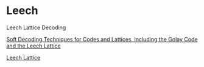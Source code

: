 # Leech
Leech Lattice Decoding

[Soft Decoding Techniques for Codes and Lattices, Including the Golay Code and the Leech Lattice](http://neilsloane.com/doc/Me116.pdf)

[Leech Lattice](http://www.math.rwth-aachen.de/~Gabriele.Nebe/LATTICES/Leech.html)
